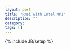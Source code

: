 ```yaml
---
layout: post
title: "Rmpi with Intel MPI"
description: ""
category: 
tags: []
---
```

{% include JB/setup %}
